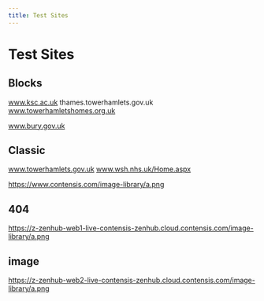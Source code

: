 ```yaml
---
title: Test Sites
---
```

# Test Sites

## Blocks

www.ksc.ac.uk
thames.towerhamlets.gov.uk
www.towerhamletshomes.org.uk

www.bury.gov.uk

## Classic
www.towerhamlets.gov.uk
www.wsh.nhs.uk/Home.aspx


https://www.contensis.com/image-library/a.png

## 404

https://z-zenhub-web1-live-contensis-zenhub.cloud.contensis.com/image-library/a.png

## image

https://z-zenhub-web2-live-contensis-zenhub.cloud.contensis.com/image-library/a.png